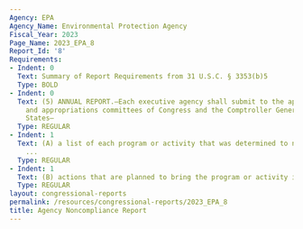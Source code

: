 ```yaml
---
Agency: EPA
Agency_Name: Environmental Protection Agency
Fiscal_Year: 2023
Page_Name: 2023_EPA_8
Report_Id: '8'
Requirements:
- Indent: 0
  Text: Summary of Report Requirements from 31 U.S.C. § 3353(b)5
  Type: BOLD
- Indent: 0
  Text: (5) ANNUAL REPORT.—Each executive agency shall submit to the appropriate authorizing
    and appropriations committees of Congress and the Comptroller General of the United
    States—
  Type: REGULAR
- Indent: 1
  Text: (A) a list of each program or activity that was determined to not be in compliance
    ...
  Type: REGULAR
- Indent: 1
  Text: (B) actions that are planned to bring the program or activity into compliance.
  Type: REGULAR
layout: congressional-reports
permalink: /resources/congressional-reports/2023_EPA_8
title: Agency Noncompliance Report
---
```

